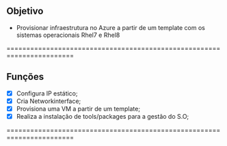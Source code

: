 **Objetivo**
-------------

- Provisionar infraestrutura no Azure a partir de um template com os sistemas operacionais Rhel7 e Rhel8

=======================================================================

**Funções**
-------------

- [X] Configura IP estático;
- [X] Cria Networkinterface;
- [x] Provisiona uma VM a partir de um template;
- [x] Realiza a instalação de tools/packages para a gestão do S.O;

=======================================================================
